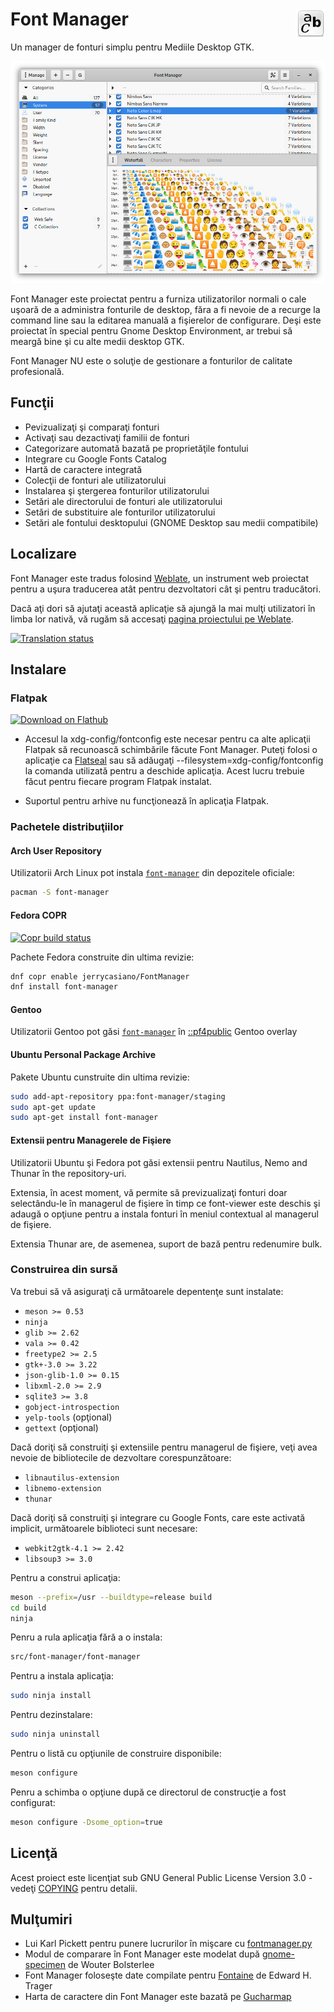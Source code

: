 
# Font Manager <img src="help/C/media/preferences-desktop-font.png" align="right">
Un manager de fonturi simplu pentru Mediile Desktop GTK.

![Main Window](https://github.com/FontManager/resources/blob/master/font-manager.png?raw=true)

Font Manager este proiectat pentru a furniza utilizatorilor normali o cale uşoară de a administra fonturile de desktop, făra a fi nevoie de a recurge la command line sau la editarea manuală a fişierelor de configurare. Deşi este proiectat în special pentru Gnome Desktop Environment, ar trebui să meargă bine şi cu alte medii desktop GTK.

Font Manager NU este o soluţie de gestionare a fonturilor de calitate profesională.

## Funcţii
- Pevizualizaţi şi comparaţi fonturi
- Activaţi sau dezactivaţi familii de fonturi
- Categorizare automată bazată pe proprietăţile fontului
- Integrare cu Google Fonts Catalog
- Hartă de caractere integrată
- Colecţii de fonturi ale utilizatorului
- Instalarea şi ştergerea fonturilor utilizatorului
- Setări ale directorului de fonturi ale utilizatorului
- Setări de substituire ale fonturilor utilizatorului
- Setări ale fontului desktopului (GNOME Desktop sau medii compatibile)

## Localizare

Font Manager este tradus folosind [Weblate](https://weblate.org), un instrument web proiectat pentru a uşura traducerea atât pentru dezvoltatori cât şi pentru traducători.

Dacă aţi dori să ajutaţi această aplicaţie să ajungă la mai mulţi utilizatori în limba lor nativă, vă rugăm să accesaţi [pagina proiectului pe Weblate](https://hosted.weblate.org/engage/font-manager/).

<a href="https://hosted.weblate.org/engage/font-manager/">
<img src="https://hosted.weblate.org/widgets/font-manager/-/svg-badge.svg" alt="Translation status" />
</a>

## Instalare


### Flatpak

<a href='https://flathub.org/apps/details/org.gnome.FontManager'><img width='220' alt='Download on Flathub' src='https://flathub.org/assets/badges/flathub-badge-i-en.png'/></a>

- Accesul la xdg-config/fontconfig este necesar pentru ca alte aplicaţii Flatpak să recunoască schimbările făcute  Font Manager. Puteţi folosi o aplicaţie ca [Flatseal](https://flathub.org/apps/details/com.github.tchx84.Flatseal) sau să adăugaţi --filesystem=xdg-config/fontconfig la comanda utilizată pentru a deschide aplicaţia. Acest lucru trebuie făcut pentru fiecare program Flatpak instalat.

- Suportul pentru arhive nu funcţionează în aplicaţia Flatpak.

### Pachetele distribuţiilor

#### Arch User Repository

Utilizatorii Arch Linux pot instala [`font-manager`](https://archlinux.org/packages/community/x86_64/font-manager/) din depozitele oficiale:

```bash
pacman -S font-manager
```

#### Fedora COPR

[![Copr build status](https://copr.fedorainfracloud.org/coprs/jerrycasiano/FontManager/package/font-manager/status_image/last_build.png)](https://copr.fedorainfracloud.org/coprs/jerrycasiano/FontManager/package/font-manager/)

Pachete Fedora construite din ultima revizie:
```bash
dnf copr enable jerrycasiano/FontManager
dnf install font-manager
```

#### Gentoo

Utilizatorii Gentoo pot găsi [`font-manager`](https://github.com/PF4Public/gentoo-overlay/tree/master/app-misc/font-manager) în [::pf4public](https://github.com/PF4Public/gentoo-overlay) Gentoo overlay

#### Ubuntu Personal Package Archive
Pakete Ubuntu cunstruite din ultima revizie:
```bash
sudo add-apt-repository ppa:font-manager/staging
sudo apt-get update
sudo apt-get install font-manager
```

#### Extensii pentru Managerele de Fişiere

Utilizatorii Ubuntu şi Fedora pot găsi extensii pentru Nautilus, Nemo and Thunar în the repository-uri.

Extensia, în acest moment, vă permite să previzualizaţi fonturi doar selectându-le în managerul de fişiere în timp ce font-viewer este deschis şi adaugă o opţiune pentru a instala fonturi în meniul contextual al managerul de fişiere.

Extensia Thunar are, de asemenea, suport de bază pentru redenumire bulk.

### Construirea din sursă

Va trebui să vă asiguraţi că următoarele depentenţe sunt instalate:

- `meson >= 0.53`
- `ninja`
- `glib >= 2.62`
- `vala >= 0.42`
- `freetype2 >= 2.5`
- `gtk+-3.0 >= 3.22`
- `json-glib-1.0 >= 0.15`
- `libxml-2.0 >= 2.9`
- `sqlite3 >= 3.8`
- `gobject-introspection`
- `yelp-tools` (opţional)
- `gettext` (opţional)

Dacă doriţi să construiţi şi extensiile pentru managerul de fişiere, veţi avea nevoie de bibliotecile de dezvoltare corespunzătoare:

- `libnautilus-extension`
- `libnemo-extension`
- `thunar`

Dacă doriţi să construiţi şi integrare cu Google Fonts, care este activată implicit, următoarele biblioteci sunt necesare:

- `webkit2gtk-4.1 >= 2.42`
- `libsoup3 >= 3.0`

Pentru a construi aplicaţia:

```bash
meson --prefix=/usr --buildtype=release build
cd build
ninja
```

Penru a rula aplicaţia fără a o instala:

```bash
src/font-manager/font-manager
```

Pentru a instala aplicaţia:

```bash
sudo ninja install
```

Pentru dezinstalare:

```bash
sudo ninja uninstall
```

Pentru o listă cu opţiunile de construire disponibile:

```bash
meson configure
```

Penru a schimba o opţiune după ce directorul de construcţie a fost configurat:

```bash
meson configure -Dsome_option=true
```

## Licenţă

Acest proiect este licenţiat sub GNU General Public License Version 3.0 - vedeţi
[COPYING](COPYING) pentru detalii.

## Mulţumiri

- Lui Karl Pickett pentru punere lucrurilor în mişcare cu [fontmanager.py](https://raw.githubusercontent.com/FontManager/font-manager/6b9b351538b5118d07f6d228f3b42c91183b8b73/fontmanager.py)
- Modul de comparare în Font Manager este modelat după [gnome-specimen](https://launchpad.net/gnome-specimen) de Wouter Bolsterlee
- Font Manager foloseşte date compilate pentru [Fontaine](http://www.unifont.org/fontaine/) de Edward H. Trager
- Harta de caractere din Font Manager este bazată pe [Gucharmap](https://wiki.gnome.org/action/show/Apps/Gucharmap)

